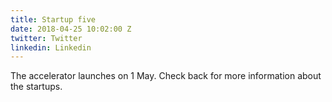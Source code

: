 ```yaml
---
title: Startup five
date: 2018-04-25 10:02:00 Z
twitter: Twitter
linkedin: Linkedin
---
```


The accelerator launches on 1 May. Check back for more information about the startups.